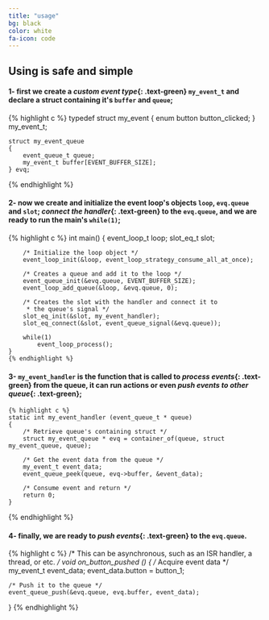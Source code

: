 ```yaml
---
title: "usage"
bg: black
color: white
fa-icon: code
---
```


## Using is safe and simple

#### **1-** first we create a *custom event type*{: .text-green} `my_event_t` and declare a struct containing it's `buffer` and `queue`;

{% highlight c %}
    typedef struct my_event
    {
        enum button button_clicked;
    } my_event_t;

    struct my_event_queue
    {
        event_queue_t queue;
        my_event_t buffer[EVENT_BUFFER_SIZE];
    } evq;
{% endhighlight %}

#### **2-** now we create and initialize the event loop's objects `loop`, `evq.queue` and `slot`; *connect the handler*{: .text-green} to the `evq.queue`, and we are ready to run the main's `while(1)`;

{% highlight c %}
    int main()
    {
        event_loop_t loop;
        slot_eq_t slot;

        /* Initialize the loop object */
        event_loop_init(&loop, event_loop_strategy_consume_all_at_once);

        /* Creates a queue and add it to the loop */
        event_queue_init(&evq.queue, EVENT_BUFFER_SIZE);
        event_loop_add_queue(&loop, &evq.queue, 0);

        /* Creates the slot with the handler and connect it to
         * the queue's signal */
        slot_eq_init(&slot, my_event_handler);
        slot_eq_connect(&slot, event_queue_signal(&evq.queue));

        while(1)
            event_loop_process();
    }
    {% endhighlight %}

#### **3-** `my_event_handler` is the function that is called to *process events*{: .text-green} from the queue, it can run actions or even *push events to other queue*{: .text-green};

    {% highlight c %}
    static int my_event_handler (event_queue_t * queue)
    {
        /* Retrieve queue's containing struct */
        struct my_event_queue * evq = container_of(queue, struct my_event_queue, queue);

        /* Get the event data from the queue */
        my_event_t event_data;
        event_queue_peek(queue, evq->buffer, &event_data);

        /* Consume event and return */
        return 0;
    }
{% endhighlight %}

#### **4-** finally, we are ready to *push events*{: .text-green} to the `evq.queue`.

{% highlight c %}
/* This can be asynchronous, such as an ISR handler, a thread, or etc. */
void on_button_pushed ()
{
    /* Acquire event data */
    my_event_t event_data;
    event_data.button = button_1;

    /* Push it to the queue */
    event_queue_push(&evq.queue, evq.buffer, event_data);
}
{% endhighlight %}

